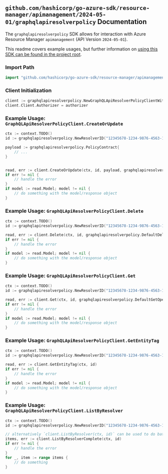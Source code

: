 
## `github.com/hashicorp/go-azure-sdk/resource-manager/apimanagement/2024-05-01/graphqlapiresolverpolicy` Documentation

The `graphqlapiresolverpolicy` SDK allows for interaction with Azure Resource Manager `apimanagement` (API Version `2024-05-01`).

This readme covers example usages, but further information on [using this SDK can be found in the project root](https://github.com/hashicorp/go-azure-sdk/tree/main/docs).

### Import Path

```go
import "github.com/hashicorp/go-azure-sdk/resource-manager/apimanagement/2024-05-01/graphqlapiresolverpolicy"
```


### Client Initialization

```go
client := graphqlapiresolverpolicy.NewGraphQLApiResolverPolicyClientWithBaseURI("https://management.azure.com")
client.Client.Authorizer = authorizer
```


### Example Usage: `GraphQLApiResolverPolicyClient.CreateOrUpdate`

```go
ctx := context.TODO()
id := graphqlapiresolverpolicy.NewResolverID("12345678-1234-9876-4563-123456789012", "example-resource-group", "serviceValue", "apiIdValue", "resolverIdValue")

payload := graphqlapiresolverpolicy.PolicyContract{
	// ...
}


read, err := client.CreateOrUpdate(ctx, id, payload, graphqlapiresolverpolicy.DefaultCreateOrUpdateOperationOptions())
if err != nil {
	// handle the error
}
if model := read.Model; model != nil {
	// do something with the model/response object
}
```


### Example Usage: `GraphQLApiResolverPolicyClient.Delete`

```go
ctx := context.TODO()
id := graphqlapiresolverpolicy.NewResolverID("12345678-1234-9876-4563-123456789012", "example-resource-group", "serviceValue", "apiIdValue", "resolverIdValue")

read, err := client.Delete(ctx, id, graphqlapiresolverpolicy.DefaultDeleteOperationOptions())
if err != nil {
	// handle the error
}
if model := read.Model; model != nil {
	// do something with the model/response object
}
```


### Example Usage: `GraphQLApiResolverPolicyClient.Get`

```go
ctx := context.TODO()
id := graphqlapiresolverpolicy.NewResolverID("12345678-1234-9876-4563-123456789012", "example-resource-group", "serviceValue", "apiIdValue", "resolverIdValue")

read, err := client.Get(ctx, id, graphqlapiresolverpolicy.DefaultGetOperationOptions())
if err != nil {
	// handle the error
}
if model := read.Model; model != nil {
	// do something with the model/response object
}
```


### Example Usage: `GraphQLApiResolverPolicyClient.GetEntityTag`

```go
ctx := context.TODO()
id := graphqlapiresolverpolicy.NewResolverID("12345678-1234-9876-4563-123456789012", "example-resource-group", "serviceValue", "apiIdValue", "resolverIdValue")

read, err := client.GetEntityTag(ctx, id)
if err != nil {
	// handle the error
}
if model := read.Model; model != nil {
	// do something with the model/response object
}
```


### Example Usage: `GraphQLApiResolverPolicyClient.ListByResolver`

```go
ctx := context.TODO()
id := graphqlapiresolverpolicy.NewResolverID("12345678-1234-9876-4563-123456789012", "example-resource-group", "serviceValue", "apiIdValue", "resolverIdValue")

// alternatively `client.ListByResolver(ctx, id)` can be used to do batched pagination
items, err := client.ListByResolverComplete(ctx, id)
if err != nil {
	// handle the error
}
for _, item := range items {
	// do something
}
```
